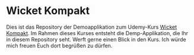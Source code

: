 # Wicket Kompakt

Dies ist das Repository der Demoapplikation zum Udemy-Kurs [Wicket Kompakt](https://www.udemy.com/course/apache-wicket-kompakt/?referralCode=48DACEAC3695CC131DFC). Im Rahmen dieses Kurses entsteht die Demp-Applikation, die Ihr in diesem Repository seht. Werft gerne einen Blick in den Kurs. Ich würde mich freuen Euch dort begrüßen zu dürfen.
